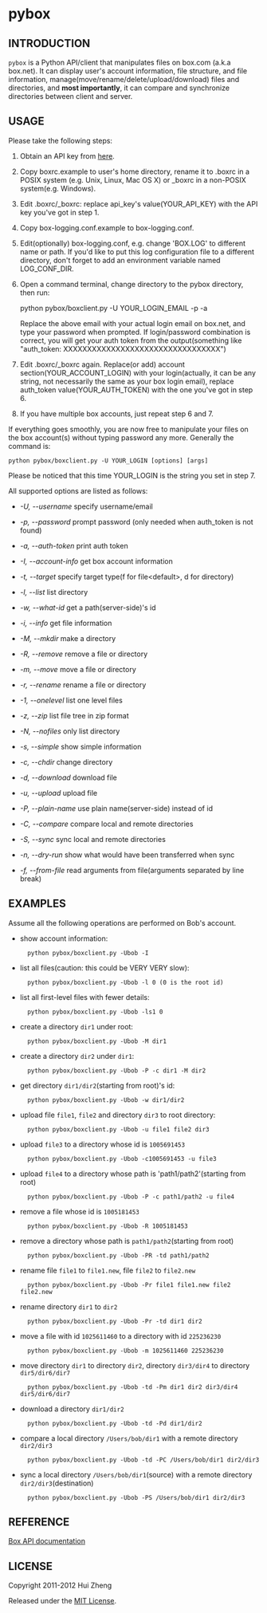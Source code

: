 pybox
=====

INTRODUCTION
------------

`pybox` is a Python API/client that manipulates files on box.com
(a.k.a box.net). It can display user's account information, file structure,
and file information, manage(move/rename/delete/upload/download) files and
directories, and **most importantly**, it can compare and synchronize
directories between client and server.

USAGE
-----

Please take the following steps:

1. Obtain an API key from [here](http://www.box.net/developers/services).

2. Copy boxrc.example to user's home directory, rename it to .boxrc in a POSIX system
(e.g. Unix, Linux, Mac OS X) or \_boxrc in a non-POSIX system(e.g. Windows).

3. Edit .boxrc/\_boxrc: replace api\_key's value(YOUR\_API\_KEY) with the API key
   you've got in step 1.

4. Copy box-logging.conf.example to box-logging.conf.

5. Edit(optionally) box-logging.conf, e.g. change 'BOX.LOG' to different name
   or path. If you'd like to put this log configuration file to a different 
   directory, don't forget to add an environment variable named LOG\_CONF\_DIR.
   
6. Open a command terminal, change directory to the pybox directory, then run:

    python pybox/boxclient.py -U YOUR\_LOGIN\_EMAIL -p -a

    Replace the above email with your actual login email on box.net,
    and type your password when prompted. If login/password combination is
    correct, you will get your auth token from the output(something like
    "auth\_token: XXXXXXXXXXXXXXXXXXXXXXXXXXXXXXXXX")

7. Edit .boxrc/\_boxrc again. Replace(or add) account section(YOUR\_ACCOUNT\_LOGIN)
   with your login(actually, it can be any string, not necessarily the same as
   your box login email), replace auth\_token value(YOUR\_AUTH\_TOKEN) with the one
   you've got in step 6.

8. If you have multiple box accounts, just repeat step 6 and 7.

If everything goes smoothly, you are now free to manipulate your files on the
box account(s) without typing password any more. Generally the command is:

    python pybox/boxclient.py -U YOUR_LOGIN [options] [args]

Please be noticed that this time YOUR\_LOGIN is the string you set in step 7.

All supported options are listed as follows:

* _-U, --username_ specify username/email

* _-p, --password_ prompt password (only needed when auth\_token is not found)

* _-a, --auth-token_ print auth token

* _-I, --account-info_ get box account information

* _-t, --target_ specify target type(f for file&lt;default>, d for directory)

* _-l, --list_ list directory

* _-w, --what-id_ get a path(server-side)'s id

* _-i, --info_ get file information

* _-M, --mkdir_ make a directory

* _-R, --remove_ remove a file or directory

* _-m, --move_ move a file or directory

* _-r, --rename_ rename a file or directory

* _-1, --onelevel_ list one level files

* _-z, --zip_ list file tree in zip format

* _-N, --nofiles_ only list directory

* _-s, --simple_ show simple information

* _-c, --chdir_ change directory

* _-d, --download_ download file

* _-u, --upload_ upload file

* _-P, --plain-name_ use plain name(server-side) instead of id

* _-C, --compare_ compare local and remote directories

* _-S, --sync_ sync local and remote directories

* _-n, --dry-run_ show what would have been transferred when sync

* _-f, --from-file_ read arguments from file(arguments separated by line break)

EXAMPLES
--------

Assume all the following operations are performed on Bob's account.

* show account information:

        python pybox/boxclient.py -Ubob -I

* list all files(caution: this could be VERY VERY slow):

        python pybox/boxclient.py -Ubob -l 0 (0 is the root id)

* list all first-level files with fewer details:

        python pybox/boxclient.py -Ubob -ls1 0

* create a directory `dir1` under root:

        python pybox/boxclient.py -Ubob -M dir1

* create a directory `dir2` under `dir1`:

        python pybox/boxclient.py -Ubob -P -c dir1 -M dir2

* get directory `dir1/dir2`(starting from root)'s id:

        python pybox/boxclient.py -Ubob -w dir1/dir2

* upload file `file1`, `file2` and directory `dir3` to root directory:

        python pybox/boxclient.py -Ubob -u file1 file2 dir3

* upload `file3` to a directory whose id is `1005691453`

        python pybox/boxclient.py -Ubob -c1005691453 -u file3

* upload `file4` to a directory whose path is 'path1/path2'(starting from root)

        python pybox/boxclient.py -Ubob -P -c path1/path2 -u file4

* remove a file whose id is `1005181453`

        python pybox/boxclient.py -Ubob -R 1005181453

* remove a directory whose path is `path1/path2`(starting from root)

        python pybox/boxclient.py -Ubob -PR -td path1/path2

* rename file `file1` to `file1.new`, file `file2` to `file2.new`

        python pybox/boxclient.py -Ubob -Pr file1 file1.new file2 file2.new

* rename directory `dir1` to `dir2`

        python pybox/boxclient.py -Ubob -Pr -td dir1 dir2

* move a file with id `1025611460` to a directory with id `225236230`

        python pybox/boxclient.py -Ubob -m 1025611460 225236230

* move directory `dir1` to directory `dir2`, directory `dir3/dir4` to directory
  `dir5/dir6/dir7`

        python pybox/boxclient.py -Ubob -td -Pm dir1 dir2 dir3/dir4 dir5/dir6/dir7

* download a directory `dir1/dir2`

        python pybox/boxclient.py -Ubob -td -Pd dir1/dir2

* compare a local directory `/Users/bob/dir1` with a remote directory `dir2/dir3`

        python pybox/boxclient.py -Ubob -td -PC /Users/bob/dir1 dir2/dir3

* sync a local directory `/Users/bob/dir1`(source) with a remote directory
  `dir2/dir3`(destination)

        python pybox/boxclient.py -Ubob -PS /Users/bob/dir1 dir2/dir3


REFERENCE
---------

[Box API documentation](http://developers.box.net/w/page/12923958/FrontPage)


LICENSE
-------

Copyright 2011-2012 Hui Zheng

Released under the [MIT License](http://www.opensource.org/licenses/mit-license.php).

